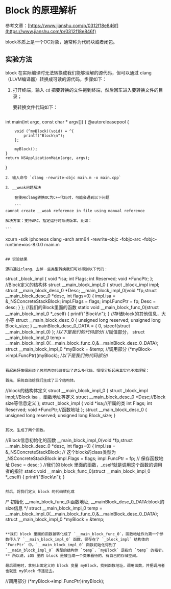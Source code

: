 # Block 的原理解析

参考文章：[https://www.jianshu.com/p/0312f18e846f](https://www.jianshu.com/p/0312f18e846f)

block本质上是一个OC对象，通常称为代码块或者闭包。

## 实验方法

block 在实际编译时无法转换成我们能够理解的源代码，但可以通过 clang（LLVM编译器）转换成可读的源代码，步骤如下：

1. 打开终端，输入 `cd` 把要转换的文件拖到终端，然后回车进入要转换文件的目录；

	要转换文件代码如下：

	```
int main(int argc, const char * argv[]) {
    @autoreleasepool {

        void (^myBlock)(void) = ^{
            printf("Block\n");
        };

        myBlock();
    }
    return NSApplicationMain(argc, argv);
}
```
2. 输入命令 `clang -rewrite-objc main.m -o main.cpp`
	
3. __weak问题解决

	在使用clang转换OC为C++代码时，可能会遇到以下问题

	```
cannot create __weak reference in file using manual reference
```

	解决方案：支持ARC、指定运行时系统版本，比如：

	```
xcurn -sdk iphoneos clang -arch arm64 -rewrite-objc -fobjc-arc -fobjc-runtime=ios-8.0.0 main.m
```

## 实验结果

源码通过clang，去掉一些类型转换我们可以得到以下代码：

```
struct _block_impl {
void *isa;
int Flags;
int Reserved;
void *FuncPtr;
};
//Block定义的结构体
struct __main_block_impl_0 {
struct _block_impl impl;
struct __main_block_desc_0 *Desc;
__main_block_impl_0(void *fp,struct __main_block_desc_0 *desc, int flags=0)
{
impl.isa = &_NSConcreteStackBlock;
impl.Flags = flags;
impl.FuncPtr = fp;
Desc = desc;
}
};
//我们的Block里面的函数
static void __main_block_func_0(struct __main_block_impl_0 *_cself)
{
printf("Block\n");
}
//存储block的其他信息，大小等
struct __main_block_desc_0 {
unsigned long reserved;
unsigned long Block_size;
} __mainBlock_desc_0_DATA = {
0,
sizeof(struct __main_block_impl_0)
};
/*以下是我们的代码部分*/
//赋值部分，
struct __main_block_impl_0 temp = __main_block_impl_0(__main_block_func_0,&__mainBlock_desc_0_DATA);
struct __main_block_impl_0 *myBlock = &temp;
//调用部分
(*myBlock->impl.FuncPtr)(myBlock);
/*以下是我们的代码部分*/
```

看起来好像很麻烦？居然两句代码变出了这么多代码。慢慢分析起来其实也不难理解：

首先，系统自动给我们生成了三个结构体。

```
//block的结构体定义
struct __main_block_impl_0 {
struct _block_impl impl;//Block isa ，函数地址等定义
struct __main_block_desc_0 *Desc;//Block size等信息定义
};
struct _block_impl {
void *isa;//所属的类
int Flags;
int Reserved;
void *FuncPtr;//函数地址
};
struct __main_block_desc_0 {
unsigned long reserved;
unsigned long Block_size;
} 
```

其次，生成了两个函数。

```
//Block信息初始化的函数
__main_block_impl_0(void *fp,struct __main_block_desc_0 *desc, int flags=0)
{
impl.isa = &_NSConcreteStackBlock; // 这个block的class类型为_NSConcreteStackBlock
impl.Flags = flags;
impl.FuncPtr = fp; // 保存函数地址
Desc = desc;
}
//我们的 block 里面的函数，_cself就是调用这个函数的调用者的指针
static void __main_block_func_0(struct __main_block_impl_0 *_cself)
{
printf("Block\n");
}
```

然后，将我们定义 block 的代码转化成

```
/*
初始化
__main_block_func_0:函数地址,
__mainBlock_desc_0_DATA:block的size信息
*/
struct __main_block_impl_0 temp = __main_block_impl_0(__main_block_func_0,&__mainBlock_desc_0_DATA);
struct __main_block_impl_0 *myBlock = &temp;
```

**我们 block 里面的函数被转化成了 `__main_block_func_0`，函数地址作为第一个参数传入了 `__main_block_impl_0` 函数，保存在了 `_block_impl` 结构体的 `FuncPtr` 中。`__main_block_impl_0` 函数初始化得到了 `__main_block_impl_0` 类型的结构体 `temp`，`myBlock` 是指向 `temp` 的指针。** 所以说，iOS 里的 block 是被当成一个类来看待的，有自己的存储空间。

最后调用时，拿到上面定义的 block 变量 myBlock，找到函数地址，调用函数，并把调用者也就是 myBlock 传递进去。

```
//调用部分
(*myBlock->impl.FuncPtr)(myBlock);
```




